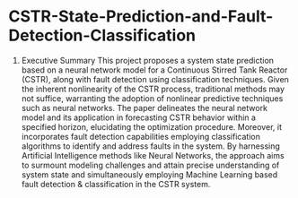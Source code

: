 # CSTR-State-Prediction-and-Fault-Detection-Classification
1. Executive Summary
This project proposes a system state prediction based on a neural network model for a Continuous Stirred Tank Reactor (CSTR), along with fault detection using classification techniques. Given the inherent nonlinearity of the CSTR process, traditional methods may not suffice, warranting the adoption of nonlinear predictive techniques such as neural networks. The paper delineates the neural network model and its application in forecasting CSTR behavior within a specified horizon, elucidating the optimization procedure. Moreover, it incorporates fault detection capabilities employing classification algorithms to identify and address faults in the system. By harnessing Artificial Intelligence methods like Neural Networks, the approach aims to surmount modeling challenges and attain precise understanding of system state and simultaneously employing Machine Learning based fault detection & classification in the CSTR system.
